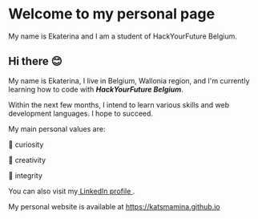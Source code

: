 # Welcome to my personal page

My name is Ekaterina and I am a student of HackYourFuture Belgium.

## Hi there :blush:

My name is Ekaterina, I live in Belgium, Wallonia region, and I'm currently learning how to code with ***HackYourFuture Belgium***.

Within the next few months, I intend to learn various skills and web development languages. I hope to succeed.

My main personal values are:

:new_moon_with_face: curiosity

:art: creativity

:crystal_ball: integrity

You can also visit my[ LinkedIn profile ](_https://www.linkedin.com/in/ekaterinamamina/_).

My personal website is available at https://katsmamina.github.io
